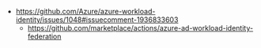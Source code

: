 - https://github.com/Azure/azure-workload-identity/issues/1048#issuecomment-1936833603
  - https://github.com/marketplace/actions/azure-ad-workload-identity-federation